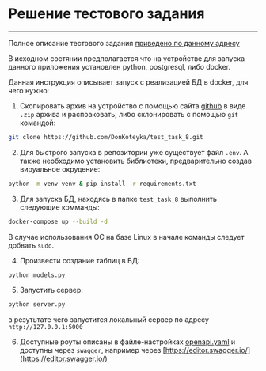 # Решение тестового задания
___

Полное описание тестового задания [приведено по данному адресу](task.md)

В исходном состянии предполагается что на устройстве для запуска данного приложения  установлен python, postgresql, либо docker.

Данная инструкция описывает запуск с реализацией БД в docker, для чего нужно:
1.   Скопировать архив на устройство с помощью сайта [github](https://github.com/DonKoteyka/test_task_8.git) в виде `.zip` архива и распоаковать, либо склонировать с помощью `git` командой:
```bash 
git clone https://github.com/DonKoteyka/test_task_8.git
```

2. Для быстрого запуска в репозитории уже существует файл `.env`. А также необходимо установить библиотеки, предварительно создав вируальное окрудение:
```bash 
python -m venv venv & pip install -r requirements.txt
```

3. Для запуска БД, находясь в папке `test_task_8` выполнить следующие комманды:
```bash 
docker-compose up --build -d 
``` 
В случае использования ОС на базе Linux в начале команды следует добвать `sudo`.

4. Произвести создание таблиц в БД:
```bash
python models.py
```

5. Запустить сервер:
```bash
python server.py
```
в резутьтате чего запустится локальный сервер по адресу `http://127.0.0.1:5000`

6. Доступные роуты описаны в файле-настройках [openapi.yaml](openapi.yaml) и доступны через `swagger`, например через [https://editor.swagger.io/](https://editor.swagger.io/)
